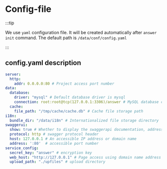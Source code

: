 ---
---

# Config-file

:::tip

We use `yaml` configuration file. It will be created automatically after `answer init` command. The default path is `/data/conf/config.yaml`

:::

## config.yaml description

```yaml
server:
  http:
    addr: 0.0.0.0:80 # Project access port number
data:
  database:
    driver: "mysql" # Default database driver is mysql
    connection: root:root@tcp(127.0.0.1:3306)/answer # MySQL database connection address
  cache:
    file_path: "/tmp/cache/cache.db" # Cache file storage path
i18n:
  bundle_dir: "/data/i18n" # Internationalized file storage directory
swaggerui:
  show: true # Whether to display the swaggerapi documentation, address /swagger/index.html
  protocol: http # swagger protocol header
  host: 127.0.0.1 # An accessible IP address or domain name
  address: ':80'  # accessible port number
service_config:
  secret_key: "answer" # encryption key
  web_host: "http://127.0.0.1" # Page access using domain name address
  upload_path: "./upfiles" # upload directory

```
